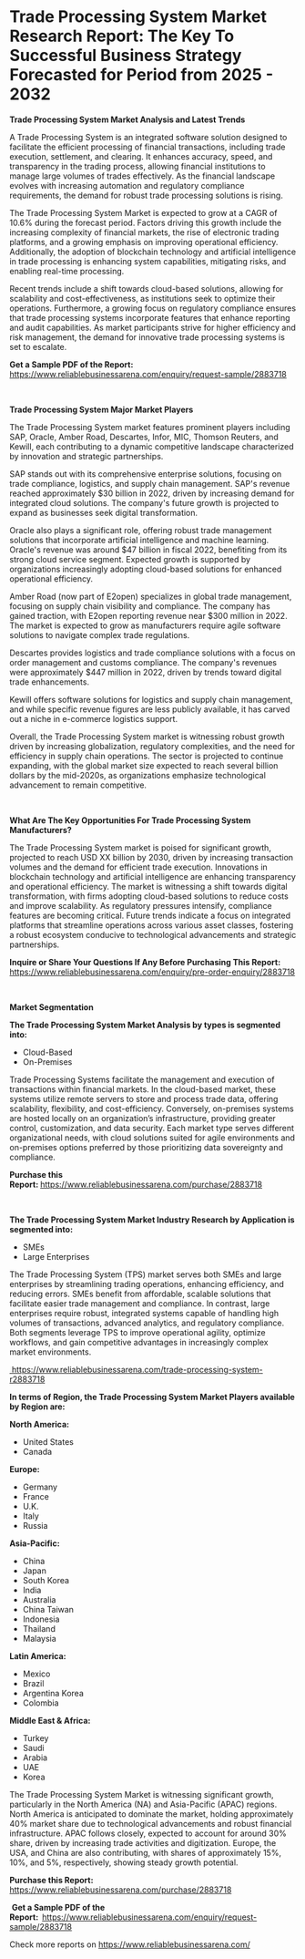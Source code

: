 <p><h1>Trade Processing System Market Research Report: The Key To Successful Business Strategy Forecasted for Period from 2025 - 2032</h1></p><p><strong>Trade Processing System Market Analysis and Latest Trends</strong></p>
<p><p>A Trade Processing System is an integrated software solution designed to facilitate the efficient processing of financial transactions, including trade execution, settlement, and clearing. It enhances accuracy, speed, and transparency in the trading process, allowing financial institutions to manage large volumes of trades effectively. As the financial landscape evolves with increasing automation and regulatory compliance requirements, the demand for robust trade processing solutions is rising.</p><p>The Trade Processing System Market is expected to grow at a CAGR of 10.6% during the forecast period. Factors driving this growth include the increasing complexity of financial markets, the rise of electronic trading platforms, and a growing emphasis on improving operational efficiency. Additionally, the adoption of blockchain technology and artificial intelligence in trade processing is enhancing system capabilities, mitigating risks, and enabling real-time processing. </p><p>Recent trends include a shift towards cloud-based solutions, allowing for scalability and cost-effectiveness, as institutions seek to optimize their operations. Furthermore, a growing focus on regulatory compliance ensures that trade processing systems incorporate features that enhance reporting and audit capabilities. As market participants strive for higher efficiency and risk management, the demand for innovative trade processing systems is set to escalate.</p></p>
<p><strong>Get a Sample PDF of the Report:&nbsp;</strong> <a href="https://www.reliablebusinessarena.com/enquiry/request-sample/2883718?utm_campaign=2488&utm_medium=2&utm_source=Github&utm_content=ia&utm_term=13032025&utm_id=trade-processing-system">https://www.reliablebusinessarena.com/enquiry/request-sample/2883718</a></p>
<p>&nbsp;</p>
<p><strong>Trade Processing System Major Market Players</strong></p>
<p><p>The Trade Processing System market features prominent players including SAP, Oracle, Amber Road, Descartes, Infor, MIC, Thomson Reuters, and Kewill, each contributing to a dynamic competitive landscape characterized by innovation and strategic partnerships.</p><p>SAP stands out with its comprehensive enterprise solutions, focusing on trade compliance, logistics, and supply chain management. SAP's revenue reached approximately $30 billion in 2022, driven by increasing demand for integrated cloud solutions. The company's future growth is projected to expand as businesses seek digital transformation.</p><p>Oracle also plays a significant role, offering robust trade management solutions that incorporate artificial intelligence and machine learning. Oracle's revenue was around $47 billion in fiscal 2022, benefiting from its strong cloud service segment. Expected growth is supported by organizations increasingly adopting cloud-based solutions for enhanced operational efficiency.</p><p>Amber Road (now part of E2open) specializes in global trade management, focusing on supply chain visibility and compliance. The company has gained traction, with E2open reporting revenue near $300 million in 2022. The market is expected to grow as manufacturers require agile software solutions to navigate complex trade regulations.</p><p>Descartes provides logistics and trade compliance solutions with a focus on order management and customs compliance. The company's revenues were approximately $447 million in 2022, driven by trends toward digital trade enhancements.</p><p>Kewill offers software solutions for logistics and supply chain management, and while specific revenue figures are less publicly available, it has carved out a niche in e-commerce logistics support.</p><p>Overall, the Trade Processing System market is witnessing robust growth driven by increasing globalization, regulatory complexities, and the need for efficiency in supply chain operations. The sector is projected to continue expanding, with the global market size expected to reach several billion dollars by the mid-2020s, as organizations emphasize technological advancement to remain competitive.</p></p>
<p>&nbsp;</p>
<p><strong>What Are The Key Opportunities For Trade Processing System Manufacturers?</strong></p>
<p><p>The Trade Processing System market is poised for significant growth, projected to reach USD XX billion by 2030, driven by increasing transaction volumes and the demand for efficient trade execution. Innovations in blockchain technology and artificial intelligence are enhancing transparency and operational efficiency. The market is witnessing a shift towards digital transformation, with firms adopting cloud-based solutions to reduce costs and improve scalability. As regulatory pressures intensify, compliance features are becoming critical. Future trends indicate a focus on integrated platforms that streamline operations across various asset classes, fostering a robust ecosystem conducive to technological advancements and strategic partnerships.</p></p>
<p><strong>Inquire or Share Your Questions If Any Before Purchasing This Report:</strong> <a href="https://www.reliablebusinessarena.com/enquiry/pre-order-enquiry/2883718?utm_campaign=2488&utm_medium=2&utm_source=Github&utm_content=ia&utm_term=13032025&utm_id=trade-processing-system">https://www.reliablebusinessarena.com/enquiry/pre-order-enquiry/2883718</a></p>
<p>&nbsp;</p>
<p><strong>Market Segmentation</strong></p>
<p><strong>The Trade Processing System Market Analysis by types is segmented into:</strong></p>
<p><ul><li>Cloud-Based</li><li>On-Premises</li></ul></p>
<p><p>Trade Processing Systems facilitate the management and execution of transactions within financial markets. In the cloud-based market, these systems utilize remote servers to store and process trade data, offering scalability, flexibility, and cost-efficiency. Conversely, on-premises systems are hosted locally on an organization’s infrastructure, providing greater control, customization, and data security. Each market type serves different organizational needs, with cloud solutions suited for agile environments and on-premises options preferred by those prioritizing data sovereignty and compliance.</p></p>
<p><strong>Purchase this Report:&nbsp;</strong><a href="https://www.reliablebusinessarena.com/purchase/2883718?utm_campaign=2488&utm_medium=2&utm_source=Github&utm_content=ia&utm_term=13032025&utm_id=trade-processing-system">https://www.reliablebusinessarena.com/purchase/2883718</a></p>
<p>&nbsp;</p>
<p><strong>The Trade Processing System Market Industry Research by Application is segmented into:</strong></p>
<p><ul><li>SMEs</li><li>Large Enterprises</li></ul></p>
<p><p>The Trade Processing System (TPS) market serves both SMEs and large enterprises by streamlining trading operations, enhancing efficiency, and reducing errors. SMEs benefit from affordable, scalable solutions that facilitate easier trade management and compliance. In contrast, large enterprises require robust, integrated systems capable of handling high volumes of transactions, advanced analytics, and regulatory compliance. Both segments leverage TPS to improve operational agility, optimize workflows, and gain competitive advantages in increasingly complex market environments.</p></p>
<p><a href="https://www.reliablebusinessarena.com/trade-processing-system-r2883718?utm_campaign=2488&utm_medium=2&utm_source=Github&utm_content=ia&utm_term=13032025&utm_id=trade-processing-system">&nbsp;https://www.reliablebusinessarena.com/trade-processing-system-r2883718</a></p>
<p><strong>In terms of Region, the Trade Processing System Market Players available by Region are:</strong></p>
<p>
    <p> <strong> North America: </strong>
        <ul>
            <li>United States</li>
            <li>Canada</li>
        </ul>
        </p> 
    <p> <strong> Europe: </strong>
        <ul>
            <li>Germany</li>
            <li>France</li>
            <li>U.K.</li>
            <li>Italy</li>
            <li>Russia</li>
        </ul>
        </p> 
    <p> <strong> Asia-Pacific: </strong>
        <ul>
            <li>China</li>
            <li>Japan</li>
            <li>South Korea</li>
            <li>India</li>
            <li>Australia</li>
            <li>China Taiwan</li>
            <li>Indonesia</li>
            <li>Thailand</li>
            <li>Malaysia</li>
        </ul>
        </p> 
    <p> <strong> Latin America: </strong>
        <ul>
            <li>Mexico</li>
            <li>Brazil</li>
            <li>Argentina Korea</li>
            <li>Colombia</li>
        </ul>
        </p> 
    <p> <strong> Middle East & Africa: </strong>
        <ul>
            <li>Turkey</li>
            <li>Saudi</li>
            <li>Arabia</li>
            <li>UAE</li>
            <li>Korea</li>
        </ul>
    </p>
    </p>
<p><p>The Trade Processing System Market is witnessing significant growth, particularly in the North America (NA) and Asia-Pacific (APAC) regions. North America is anticipated to dominate the market, holding approximately 40% market share due to technological advancements and robust financial infrastructure. APAC follows closely, expected to account for around 30% share, driven by increasing trade activities and digitization. Europe, the USA, and China are also contributing, with shares of approximately 15%, 10%, and 5%, respectively, showing steady growth potential.</p></p>
<p><strong>Purchase this Report: </strong><a href="https://www.reliablebusinessarena.com/purchase/2883718?utm_campaign=2488&utm_medium=2&utm_source=Github&utm_content=ia&utm_term=13032025&utm_id=trade-processing-system">https://www.reliablebusinessarena.com/purchase/2883718</a></p>
<p>&nbsp;<strong>Get a Sample PDF of the Report:&nbsp;&nbsp;</strong><a href="https://www.reliablebusinessarena.com/enquiry/request-sample/2883718?utm_campaign=2488&utm_medium=2&utm_source=Github&utm_content=ia&utm_term=13032025&utm_id=trade-processing-system">https://www.reliablebusinessarena.com/enquiry/request-sample/2883718</a></p>
<p><strong></strong></p>
<p>Check more reports on <a href="https://www.reliablebusinessarena.com/?utm_campaign=2488&utm_medium=2&utm_source=Github&utm_content=ia&utm_term=13032025&utm_id=trade-processing-system">https://www.reliablebusinessarena.com/</a></p>